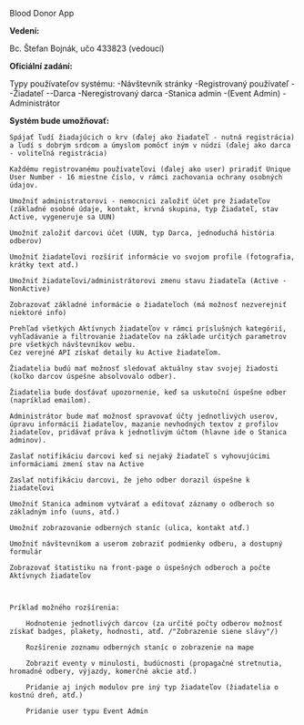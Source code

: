 Blood Donor App

**Vedení:**

Bc. Štefan Bojnák, učo 433823 (vedoucí)  


**Oficiální zadání:**

Typy používateľov systému:
	-Návštevník stránky
	-Registrovaný používateľ
		--Žiadateľ
		--Darca
	-Neregistrovaný darca
	-Stanica admin
	-(Event Admin)
	-Administrátor

**Systém bude umožňovať:**

    Spájať ľudí žiadajúcich o krv (ďalej ako žiadateľ - nutná registrácia) a ľudí s dobrým srdcom a úmyslom pomôcť iným v núdzi (ďalej ako darca - voliteľná registrácia)

    Každému registrovanému používateľovi (ďalej ako user) priradiť Unique User Number - 16 miestne číslo, v rámci zachovania ochrany osobných údajov.

    Umožniť administratorovi - nemocnici založiť účet pre žiadateľov (základné osobné údaje, kontakt, krvná skupina, typ Žiadateľ, stav Active, vygeneruje sa UUN)

    Umožniť založiť darcovi účet (UUN, typ Darca, jednoduchá história odberov)

    Umožniť žiadateľovi rozšíriť informácie vo svojom profile (fotografia, krátky text atď.)
    
    Umožniť žiadateľovi/administrátorovi zmenu stavu žiadateľa (Active - NonActive)

    Zobrazovať základné informácie o žiadateľoch (má možnosť nezverejniť niektoré info)

    Prehľad všetkých Aktívnych žiadateľov v rámci príslušných kategórií, vyhľadávanie a filtrovanie žiadateľov na základe určitých parametrov pre všetkých návštevníkov webu.
    Cez verejné API získať detaily ku Active žiadateľom.

    Žiadatelia budú mať možnosť sledovať aktuálny stav svojej žiadosti (koľko darcov úspešne absolvovalo odber).

    Žiadatelia bude dosťávať upozornenie, keď sa uskutoční úspešne odber (napríklad emailom).

    Administrátor bude mať možnosť spravovať účty jednotlivých userov, úpravu informácií žiadateľov, mazanie nevhodných textov z profilov žiadateľov, pridávať práva k jednotlivým účtom (hlavne ide o Stanica adminov).

    Zaslať notifikáciu darcovi keď si nejaký žiadateľ s vyhovujúcimi informáciami zmení stav na Active

    Zaslať notifikáciu darcovi, že jeho odber dorazil úspešne k žiadateľovi

    Umožniť Stanica adminom vytvárať a editovať záznamy o odberoch so základným info (uuns, atď.)

    Umožniť zobrazovanie odberných staníc (ulica, kontakt atď.)

    Umožniť návštevníkom a userom zobraziť podmienky odberu, a dostupný formulár

    Zobrazovať štatistiku na front-page o úspešných odberoch a počte Aktívnych žiadateľov



    Príklad možného rozšírenia:

	    Hodnotenie jednotlivých darcov (za určité počty odberov možnosť získať badges, plakety, hodnosti, atď. /"Zobrazenie siene slávy"/)

	    Rozšírenie zoznamu odberných staníc o zobrazenie na mape

	    Zobraziť eventy v minulosti, budúcnosti (propagačné stretnutia, hromadné odbery, výjazdy, komerčné akcie atď.)

	    Pridanie aj iných modulov pre iný typ žiadateľov (žiadatelia o kostnú dreň, atď.)

	    Pridanie user typu Event Admin
